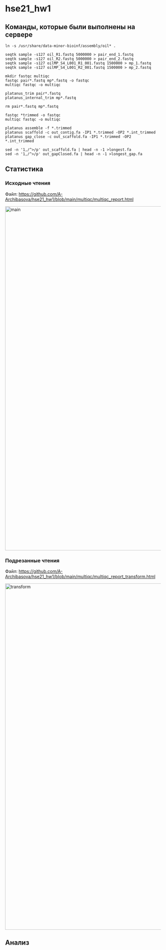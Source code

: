 # hse21_hw1

## Команды, которые были выполнены на сервере

```
ln -s /usr/share/data-minor-bioinf/assembly/oil* .

seqtk sample -s127 oil_R1.fastq 5000000 > pair_end_1.fastq
seqtk sample -s127 oil_R2.fastq 5000000 > pair_end_2.fastq
seqtk sample -s127 oilMP_S4_L001_R1_001.fastq 1500000 > mp_1.fastq
seqtk sample -s127 oilMP_S4_L001_R2_001.fastq 1500000 > mp_2.fastq

mkdir fastqc multiqc
fastqc pair*.fastq mp*.fastq -o fastqc
multiqc fastqc -o multiqc

platanus_trim pair*.fastq
platanus_internal_trim mp*.fastq

rm pair*.fastq mp*.fastq

fastqc *trimmed -o fastqc
multiqc fastqc -o multiqc

platanus assemble -f *.trimmed
platanus scaffold -c out_contig.fa -IP1 *.trimmed -OP2 *.int_trimmed
platanus gap_close -c out_scaffold.fa -IP1 *.trimmed -OP2 *.int_trimmed

sed -n '1,/^>/p' out_scaffold.fa | head -n -1 >longest.fa
sed -n '1,/^>/p' out_gapClosed.fa | head -n -1 >longest_gap.fa
```
## Статистика

### Исходные чтения
Файл: https://github.com/A-Archibasova/hse21_hw1/blob/main/multiqc/multiqc_report.html

<img width="1114" alt=" main" src="https://user-images.githubusercontent.com/71605966/139133527-ef063b98-f5d1-4081-8fe6-666aaf30a5f8.png">

### Подрезанные чтения
Файл: https://github.com/A-Archibasova/hse21_hw1/blob/main/multiqc/multiqc_report_transform.html

<img width="1121" alt="transform" src="https://user-images.githubusercontent.com/71605966/139133637-9f7d495c-7c8a-4640-ba82-b6f1f1ecc67f.png">

## Анализ


